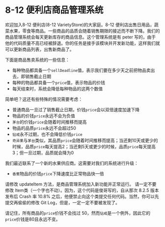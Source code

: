 # 8-12 便利店商品管理系统

欢迎加入8-12 便利店(8-12 VarietyStore)的大家庭。8-12 便利店出售日用品，蔬菜水果，零食等商品。一些商品的品质会随着销售期限的接近而不断下降。我们的商品管理系统会每天更新库存的商品信息。这个管理系统是有 peter 写的，由于他的代码质量不高已经被辞退。你的任务是接手该模块并开发新功能，这样我们就可以更新商品列表，出售新商品了。

下面是商品售卖系统的一些信息：

- 每种物品都具备一个`sellDeadline`值，表示我们要在多少天之前把物品卖出去，即销售截止日期
- 每种的物品都具备一个`price`值，表示物品的价钱
- 每天结束时，系统会降低每种物品的这两个数值

简单吧？这还有些特殊的情况需要考虑：

- 普通商品一旦过了销售截止日期，价钱`price`会以双倍速度加速下降
- 物品的价钱`price`永远不会为负值
- `茅台`的价钱`price`会随着时间推移而提高
- 物品的品质`price`永远不会超过50
- `钻戒`永不过期，也不会降低价钱`price`
- `奇异果`与`茅台`类似，其品质`price`会随着时间推移而提高；当还剩10天或更少的时候，品质`price`每天提高2；当还剩5天或更少的时候，品质`price`每天提高3；但一旦过期，品质就会降为0

我们最近联系了一个新的水果供应商。这需要对我们的系统进行升级：

- `香蕉`物品的价钱`price`下降速度比正常物品快一倍

请修改 updateItem 方法，是商品管理系统加入新功能并正常运行。
请一定不要修改 Item类（一个字也不动）。因为，这个代码是俊哥写的，自从那次 8.2.5 版本发布后 Crash 率 10.8% 之后，他便禁止向这个类提交任何代码。当然，你可以先提交再偷偷的修改 Git Log，但是，一定一定不要被发现了。

请记住，所有商品的`price`价钱不会找过 50，然而`钻戒`是一个例外，因此它的`price`价钱是80且永远不变。
